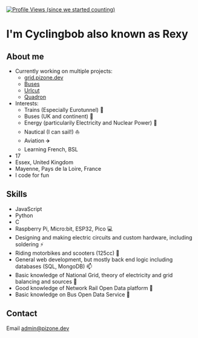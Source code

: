 <div align="left">
    <a href="https://github.com/Cyclingbob"> <img src="https://komarev.com/ghpvc/?username=Cyclingbob&style=flat&base=0" alt="Profile Views"/> (since we started counting)</a>
</div>

# I'm Cyclingbob also known as Rexy
## About me
- Currently working on multiple projects:
    - [grid.pizone.dev](https://grid.pizone.dev)
    - [Buses](https://github.com/Cyclingbob/buses)
    - [Urlcut](https://urlcut.app)
    - [Quadron](https://github.com/QuadronHost)
- Interests:
    - Trains (Especially Eurotunnel) 🚄
    - Buses (UK and continent) 🚌
    - Energy (particularily Electricity and Nuclear Power) 🔌
    - Nautical (I can sail!) ⛵
    - Aviation ✈️
    - Learning French, BSL
- 17
- Essex, United Kingdom
- Mayenne, Pays de la Loire, France
- I code for fun

## Skills
- JavaScript
- Python
- C
- Raspberry Pi, Micro:bit, ESP32, Pico 💻
- Designing and making electric circuits and custom hardware, including soldering ⚡
- Riding motorbikes and scooters (125cc) 🛵
- General web development, but mostly back end logic including databases (SQL, MongoDB) 📫
- Basic knowledge of National Grid, theory of electricity and grid balancing and sources 🔌
- Good knowledge of Network Rail Open Data platform 🚆
- Basic knowledge on Bus Open Data Service 🚌

## Contact
Email [admin@pizone.dev](mailto:admin@pizone.dev)
